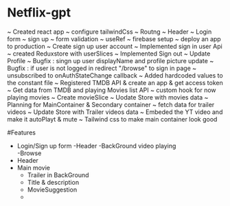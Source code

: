 # Netflix-gpt
~ Created react app 
~ configure tailwindCss
~ Routng
~ Header
~ Login form
~ sign up 
~ form validation 
~ useRef
~ firebase setup
~ deploy an app to production
~ Create sign up user account
~ Implemented sign in user Api 
~ created  Reduxstore with userSlices
~ Implemented Sign out
~ Update Profile
~ Bugfix : singn up user displayName and  profile picture update 
~ Bugfix : if user is not logged in redirect "/browse"  to sign in  page 
~ unsubscribed to onAuthStateChange callback 
~ Added hardcoded values to the constant file
~ Registered TMDB API &  create an app & get access token 
~ Get data from TMDB and playing Movies list API 
~ custom hook for now playing movies 
~ Create movieSlice
~ Uodate Store with movies data 
~ Planning for MainContainer & Secondary container
~ fetch data for trailer videos 
~ Update Store with Trailer videos data
~ Embeded the YT video  and make it autoPlayt & mute
~ Tailwind css to make main container look good 
 
#Features
- Login/Sign up form
 -Header
 -BackGround video playing  
-Browse
 - Header
 - Main movie
   - Trailer in BackGround
   - Title & description 
   - MovieSuggestion 
   -  

 